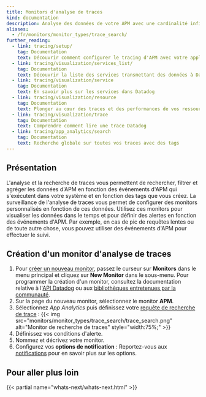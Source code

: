 ```yaml
---
title: Monitors d'analyse de traces
kind: documentation
description: Analyse des données de votre APM avec une cardinalité infinie
aliases:
  - /fr/monitors/monitor_types/trace_search/
further_reading:
  - link: tracing/setup/
    tag: Documentation
    text: Découvrir comment configurer le tracing d'APM avec votre application
  - link: tracing/visualization/services_list/
    tag: Documentation
    text: Découvrir la liste des services transmettant des données à Datadog
  - link: tracing/visualization/service
    tag: Documentation
    text: En savoir plus sur les services dans Datadog
  - link: tracing/visualization/resource
    tag: Documentation
    text: Plonger au cœur des traces et des performances de vos ressources
  - link: tracing/visualization/trace
    tag: Documentation
    text: Comprendre comment lire une trace Datadog
  - link: tracing/app_analytics/search
    tag: Documentation
    text: Recherche globale sur toutes vos traces avec des tags
---
```

## Présentation

L'analyse et la recherche de traces vous permettent de rechercher, filtrer et agréger les données d'APM en fonction des événements d'APM qui s'exécutent dans votre système et en fonction des tags que vous créez. La surveillance de l'analyse de traces vous permet de configurer des monitors personnalisés en fonction de ces données. Utilisez ces monitors pour visualiser les données dans le temps et pour définir des alertes en fonction des événements d'APM. Par exemple, en cas de pic de requêtes lentes ou de toute autre chose, vous pouvez utiliser des événements d'APM pour effectuer le suivi.

## Création d'un monitor d'analyse de traces

1. Pour [créer un nouveau monitor][1], passez le curseur sur **Monitors** dans le menu principal et cliquez sur **New Monitor** dans le sous-menu. Pour programmer la création d'un monitor, consultez la documentation relative à l'[API Datadog][2] ou aux [bibliothèques entretenues par la communauté][3].
2. Sur la page du nouveau monitor, sélectionnez le monitor **APM**.
3. Sélectionnez *App Analytics* puis définissez votre [requête de recherche de trace][4] :
    {{< img src="monitors/monitor_types/trace_search/trace_search.png" alt="Monitor de recherche de traces"  style="width:75%;" >}}
4. Définissez vos conditions d'alerte.
5. Nommez et décrivez votre monitor.
6. Configurez vos **options de notification** :
    Reportez-vous aux [notifications][5] pour en savoir plus sur les options.

## Pour aller plus loin

{{< partial name="whats-next/whats-next.html" >}}

[1]: https://app.datadoghq.com/monitors#/create
[2]: /fr/api/#monitors
[3]: /fr/developers/libraries/#managing-monitors
[4]: /fr/tracing/search
[5]: /fr/monitors/notifications
